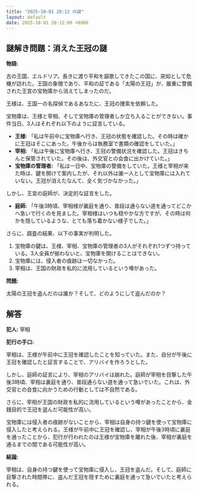 ```yaml
---
title: "2025-10-01 20:12 の謎"
layout: default
date: 2025-10-01 20:12:00 +0900
---
```

## 謎解き問題：消えた王冠の謎

**物語:**

古の王国、エルドリア。長きに渡り平和を謳歌してきたこの国に、突如として危機が訪れた。王国の象徴であり、平和の証である「太陽の王冠」が、厳重に警備された王宮の宝物庫から消えてしまったのだ。

王様は、王国一の名探偵であるあなたに、王冠の捜索を依頼した。

宝物庫は、王様と宰相、そして宝物庫の管理者しか立ち入ることができない。事件当日、3人はそれぞれ以下のように証言している。

*   **王様:** 「私は午前中に宝物庫へ行き、王冠の状態を確認した。その時は確かに王冠はそこにあった。午後からは執務室で書類の確認をしていた。」
*   **宰相:** 「私は午後に宝物庫へ行き、王冠の警備状況を確認した。王冠はきちんと保管されていた。その後は、外交官との会食に出かけていた。」
*   **宝物庫の管理者:** 「私は一日中、宝物庫の警備をしていた。王様と宰相が来た時は、鍵を開けて案内したが、それ以外は誰一人として宝物庫には入れていない。王冠が消えたなんて、全く気づかなかった。」

しかし、王宮の庭師が、決定的な証言をした。

*   **庭師:** 「午後3時頃、宰相様が裏庭を通り、普段は通らない道を通ってどこかへ急いで行くのを見ました。宰相様はいつも穏やかな方ですが、その時は何かを隠しているような、とても落ち着かない様子でした。」

さらに、調査の結果、以下の事実が判明した。

1.  宝物庫の鍵は、王様、宰相、宝物庫の管理者の3人がそれぞれ1つずつ持っている。3人全員が揃わないと、宝物庫を開けることはできない。
2.  宝物庫には、侵入者の痕跡は一切なかった。
3.  宰相は、王国の財政を私的に流用しているという噂があった。

**問題:**

太陽の王冠を盗んだのは誰か？そして、どのようにして盗んだのか？

## 解答

**犯人:** 宰相

**犯行の手口:**

宰相は、王様が午前中に王冠を確認したことを知っていた。また、自分が午後に王冠を確認したと証言することで、アリバイを作ろうとした。

しかし、庭師の証言により、宰相のアリバイは崩れた。庭師が宰相を目撃した午後3時頃、宰相は裏庭を通り、普段通らない道を通って急いでいた。これは、外交官との会食に向かうための行動としては不自然である。

さらに、宰相が王国の財政を私的に流用しているという噂があったことから、金銭目的で王冠を盗んだ可能性が高い。

宝物庫には侵入者の痕跡がないことから、宰相は自身の持つ鍵を使って宝物庫に侵入したと考えられる。王様が午前中に王冠を確認し、宰相が午後3時頃に裏庭を通ったことから、犯行が行われたのは王様が宝物庫を離れた後、宰相が裏庭を通るまでの間である可能性が高い。

**結論:**

宰相は、自身の持つ鍵を使って宝物庫に侵入し、王冠を盗んだ。そして、庭師に目撃された時間帯に、盗んだ王冠を隠すために裏庭を通って急いでいたと考えられる。
